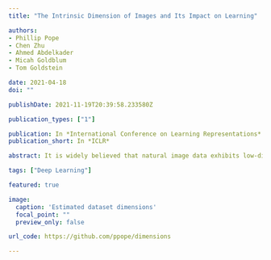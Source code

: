 ```yaml
---
title: "The Intrinsic Dimension of Images and Its Impact on Learning"

authors:
- Phillip Pope
- Chen Zhu
- Ahmed Abdelkader
- Micah Goldblum
- Tom Goldstein

date: 2021-04-18
doi: ""

publishDate: 2021-11-19T20:39:58.233580Z

publication_types: ["1"]

publication: In *International Conference on Learning Representations*
publication_short: In *ICLR*

abstract: It is widely believed that natural image data exhibits low-dimensional structure despite the high dimensionality of conventional pixel representations. This idea underlies a common intuition for the remarkable success of deep learning in computer vision. In this work, we apply dimension estimation tools to popular datasets and investigate the role of low-dimensional structure in deep learning. We find that common natural image datasets indeed have very low intrinsic dimension relative to the high number of pixels in the images. Additionally, we find that low dimensional datasets are easier for neural networks to learn, and models solving these tasks generalize better from training to test data. Along the way, we develop a technique for validating our dimension estimation tools on synthetic data generated by GANs allowing us to actively manipulate the intrinsic dimension by controlling the image generation process.

tags: ["Deep Learning"]

featured: true

image:
  caption: 'Estimated dataset dimensions'
  focal_point: ""
  preview_only: false

url_code: https://github.com/ppope/dimensions

---
```

